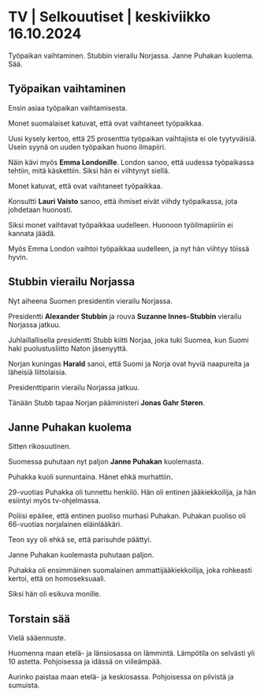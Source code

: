 # TV \| Selkouutiset \| keskiviikko 16.10.2024

Työpaikan vaihtaminen. Stubbin vierailu Norjassa. Janne Puhakan kuolema. Sää.

## Työpaikan vaihtaminen

Ensin asiaa työpaikan vaihtamisesta.

Monet suomalaiset katuvat, että ovat vaihtaneet työpaikkaa.

Uusi kysely kertoo, että 25 prosenttia työpaikan vaihtajista ei ole tyytyväisiä. Usein syynä on uuden työpaikan huono ilmapiiri.

Näin kävi myös **Emma Londonille**. London sanoo, että uudessa työpaikassa tehtiin, mitä käskettiin. Siksi hän ei viihtynyt siellä.

Monet katuvat, että ovat vaihtaneet työpaikkaa.

Konsultti **Lauri Vaisto** sanoo, että ihmiset eivät viihdy työpaikassa, jota johdetaan huonosti.

Siksi monet vaihtavat työpaikkaa uudelleen. Huonoon työilmapiiriin ei kannata jäädä.

Myös Emma London vaihtoi työpaikkaa uudelleen, ja nyt hän viihtyy töissä hyvin.

## Stubbin vierailu Norjassa

Nyt aiheena Suomen presidentin vierailu Norjassa.

 Presidentti **Alexander Stubbin** ja rouva **Suzanne Innes-Stubbin** vierailu Norjassa jatkuu.

Juhlaillallisella presidentti Stubb kiitti Norjaa, joka tuki Suomea, kun Suomi haki puolustusliitto Naton jäsenyyttä.

Norjan kuningas **Harald** sanoi, että Suomi ja Norja ovat hyviä naapureita ja läheisiä liittolaisia.

 Presidenttiparin vierailu Norjassa jatkuu.

Tänään Stubb tapaa Norjan pääministeri **Jonas Gahr Støren**.

## Janne Puhakan kuolema

Sitten rikosuutinen.

Suomessa puhutaan nyt paljon **Janne Puhakan** kuolemasta.

Puhakka kuoli sunnuntaina. Hänet ehkä murhattiin.

29-vuotias Puhakka oli tunnettu henkilö. Hän oli entinen jääkiekkoilija, ja hän esiintyi myös tv-ohjelmassa.

Poliisi epäilee, että entinen puoliso murhasi Puhakan. Puhakan puoliso oli 66-vuotias norjalainen eläinlääkäri.

Teon syy oli ehkä se, että parisuhde päättyi.

Janne Puhakan kuolemasta puhutaan paljon.

Puhakka oli ensimmäinen suomalainen ammattijääkiekkoilija, joka rohkeasti kertoi, että on homoseksuaali.

Siksi hän oli esikuva monille.

## Torstain sää

Vielä sääennuste.

Huomenna maan etelä- ja länsiosassa on lämmintä. Lämpötila on selvästi yli 10 astetta. Pohjoisessa ja idässä on viileämpää.

Aurinko paistaa maan etelä- ja keskiosassa. Pohjoisessa on pilvistä ja sumuista.


